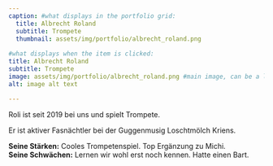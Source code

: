 ```yaml
---
caption: #what displays in the portfolio grid:
  title: Albrecht Roland
  subtitle: Trompete
  thumbnail: assets/img/portfolio/albrecht_roland.png
  
#what displays when the item is clicked:
title: Albrecht Roland
subtitle: Trompete
image: assets/img/portfolio/albrecht_roland.png #main image, can be a link or a file in assets/img/portfolio
alt: image alt text

---
```

Roli ist seit 2019 bei uns und spielt Trompete.

Er ist aktiver Fasnächtler bei der Guggenmusig Loschtmölch Kriens.

**Seine Stärken:** Cooles Trompetenspiel. Top Ergänzung zu Michi. <br>
**Seine Schwächen:** Lernen wir wohl erst noch kennen. Hatte einen Bart.
